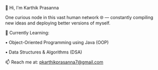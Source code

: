 👋 Hi, I'm Karthik Prasanna

One curious node in this vast human network 🌐 — constantly compiling new ideas and deploying better versions of myself.

🌱 Currently Learning:

• Object-Oriented Programming using Java (OOP)

• Data Structures & Algorithms (DSA)

📫 Reach me at: pkarthikprasanna7@gmail.com 
